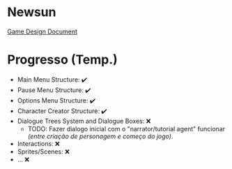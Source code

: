 # Newsun

[Game Design Document](gdd/newsun.md)

# Progresso (Temp.)

- Main Menu Structure: ✔️
- Pause Menu Structure: ✔️
- Options Menu Structure: ✔️
- Character Creator Structure: ✔️
- Dialogue Trees System and Dialogue Boxes: ❌
    - TODO: Fazer dialogo inicial com o "narrator/tutorial agent" funcionar *(entre criação de personagem e começo do jogo)*.
- Interactions: ❌
- Sprites/Scenes: ❌
- ... ❌

